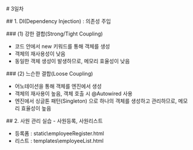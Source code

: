 \# 3일차



\## 1. DI(Dependency Injection) : 의존성 주입

\### (1) 강한 결합(Strong/Tight Coupling)

* 코드 안에서 new 키워드를 통해 객체를 생성
* 객체의 재사용성이 낮음
* 동일한 객체 생성이 발생하므로, 메모리 효율성이 낮음



\### (2) 느슨한 결합(Loose Coupling)

* 어노테이션을 통해 객체를 엔진에서 생성
* 객체의 재사용이 높음, 객체 호출 시 @Autowired 사용
* 엔진에서 싱글톤 패턴(Singleton) 으로 하나의 객체를 생성하고 관리하므로, 메모리 효율성이 높음



\## 2. 사원 관리 실습 - 사원등록, 사원리스트

* 등록폼 : static\\employeeRegister.html
* 리스트 : templates\\employeeList.html



















